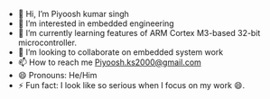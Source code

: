 - 👋 Hi, I’m Piyoosh kumar singh
- 👀 I’m interested in embedded engineering
- 🌱 I’m currently learning features of ARM Cortex M3-based 32-bit microcontroller.
- 💞️ I’m looking to collaborate on embedded system work
- 📫 How to reach me Piyoosh.ks2000@gmail.com
- 😄 Pronouns: He/Him
- ⚡ Fun fact: I look like so serious when I focus on my work 😄. 

<!---
Piyoosh-embed/Piyoosh-embed is a ✨ special ✨ repository because its `README.md` (this file) appears on your GitHub profile.
You can click the Preview link to take a look at your changes.
--->
